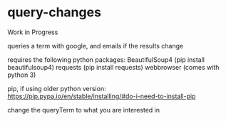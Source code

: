 # query-changes
Work in Progress

queries a term with google, and emails if the results change


requires the following python packages: 
  BeautifulSoup4 (pip install beautifulsoup4)
  requests (pip install requests)
  webbrowser (comes with python 3)

  pip, if using older python version: https://pip.pypa.io/en/stable/installing/#do-i-need-to-install-pip

change the queryTerm to what you are interested in
